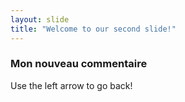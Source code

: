 ```yaml
---
layout: slide
title: "Welcome to our second slide!"
---
```

### Mon nouveau commentaire
Use the left arrow to go back!
